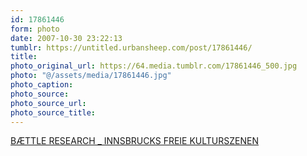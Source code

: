 ```yaml
---
id: 17861446
form: photo
date: 2007-10-30 23:22:13
tumblr: https://untitled.urbansheep.com/post/17861446/
title:
photo_original_url: https://64.media.tumblr.com/17861446_500.jpg
photo: "@/assets/media/17861446.jpg"
photo_caption:
photo_source:
photo_source_url:
photo_source_title:
---
```


<p><a href="http://ffffound.com/image/b6df30e32504d30dd8a2373e01e3b03ca8bf9424">BÆTTLE RESEARCH _ INNSBRUCKS FREIE KULTURSZENEN</a></p>
